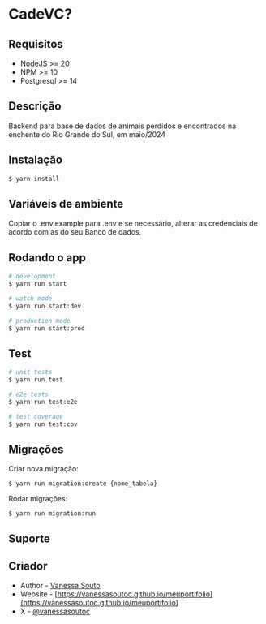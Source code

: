 # CadeVC?

## Requisitos

- NodeJS >= 20
- NPM >= 10
- Postgresql >= 14

## Descrição

Backend para base de dados de animais perdidos e encontrados na enchente do Rio Grande do Sul, em maio/2024

## Instalação

```bash
$ yarn install
```

## Variáveis de ambiente

Copiar o .env.example para .env e se necessário, alterar as credenciais de acordo com as do seu Banco de dados.

## Rodando o app

```bash
# development
$ yarn run start

# watch mode
$ yarn run start:dev

# production mode
$ yarn run start:prod
```

## Test

```bash
# unit tests
$ yarn run test

# e2e tests
$ yarn run test:e2e

# test coverage
$ yarn run test:cov
```

## Migrações

Criar nova migração:

```$ yarn run migration:create {nome_tabela}```

Rodar migrações:

```$ yarn run migration:run```


## Suporte


## Criador

- Author - [Vanessa Souto](https://github.com/vanessasoutoc)
- Website - [https://vanessasoutoc.github.io/meuportifolio](https://vanessasoutoc.github.io/meuportifolio)
- X - [@vanessasoutoc](https://twitter.com/vanessasoutoc)


